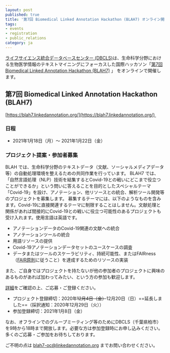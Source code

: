 ```yaml
---
layout: post
published: true
title: '第7回 Biomedical Linked Annotation Hackathon (BLAH7) オンライン開催案内・プロジェクト提案募集'
tags:
- events
- registration
- public_relations
category: ja
---
```

[ライフサイエンス統合データベースセンター (DBCLS)](https://dbcls.rois.ac.jp)は、生命科学分野における生物医学情報のテキストマイニングにフォーカスした国際ハッカソン「[第7回 Biomedical Linked Annotation Hackathon (BLAH7)](https://blah7.linkedannotation.org/home) 」 をオンラインで開催します。<br />

## 第7回 Biomedical Linked Annotation Hackathon (BLAH7)
[https://blah7.linkedannotation.org/](https://blah7.linkedannotation.org/) 

### 日程
* 2021年1月18日（月）〜 2021年1月22日（金）

### プロジェクト提案・参加者募集
BLAH では、生命科学分野のテキストデータ（文献、ソーシャルメディアデータ等）の自動処理環境を整えるための共同作業を行っています。
BLAH7 では、「自然言語処理（NLP）技術を結集するとCovid-19との戦いにどこまで役立つことができるか」という問いに答えることを目的としたスペシャルテーマ「Covid-19」を設け、アノテーション、他リソースとの統合、解析ツール開発等のプロジェクトを募集します。
募集するテーマには、以下のようなものを含みます。Covid-19に直接関連するテーマに制限することはしません。文献処理と関係があれば間接的にCovid-19との戦いに役立つ可能性のあるプロジェクトも受け入れます。使用言語は英語です。

* アノテーションデータのCovid-19関連の文献への統合
* アノテーションツールの統合
* 用語リソースの提供
* Covid-19アノテーションデータセットのユースケースの調査
* データまたはツールのスケーラビリティ、持続可能性、またはFAIRness（[FAIR原則](https://biosciencedbc.jp/about-us/report/fair-data-principle/)に従うこと）を達成するためのリソースの実装

また、ご自身ではプロジェクトを持たないが他の参加者のプロジェクトに興味のあるものがあれば加わってみたい、という方の参加も歓迎します。

[詳細](http://blah7.linkedannotation.org/calls)をご確認の上、ご応募・ご登録ください。

* プロジェクト登録締切：2020年<del>12月4日（金）</del>12月20日（日）==延長しました==（採択通知：2020年12月29日（火））
* 参加登録締切：2021年1月8日（金）

なお、オフラインでのグループミーティング等のためにDBCLS（千葉県柏市）を9時から18時まで開放します。必要な方は参加登録時にお申し込みください。<br />
多くのご応募・ご参加をお待ちしております。

ご不明の点は blah7-oc@linkedannotation.org までお問い合わせください。
